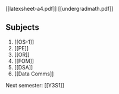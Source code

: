  [[latexsheet-a4.pdf]]
 [[undergradmath.pdf]]


## Subjects
1. [[OS-1]]
2. [[PE]]
3. [[OR]]
4. [[FOM]]
5. [[DSA]]
6. [[Data Comms]]

Next semester: [[Y3S1]]